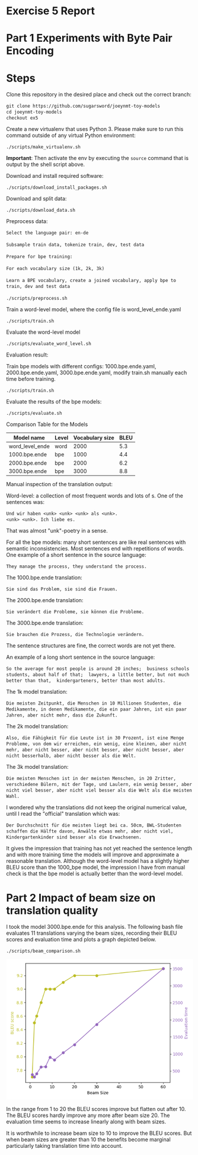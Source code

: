 # Exercise 5 Report

# Part 1 Experiments with Byte Pair Encoding
# Steps

Clone this repository in the desired place and check out the correct branch:

    git clone https://github.com/sugarsword/joeynmt-toy-models
    cd joeynmt-toy-models
    checkout ex5

Create a new virtualenv that uses Python 3. Please make sure to run this command outside of any virtual Python environment:

    ./scripts/make_virtualenv.sh

**Important**: Then activate the env by executing the `source` command that is output by the shell script above.

Download and install required software:

    ./scripts/download_install_packages.sh

Download and split data:

    ./scripts/download_data.sh

Preprocess data:

	Select the language pair: en-de
	
	Subsample train data, tokenize train, dev, test data
	
	Prepare for bpe training:
	
	For each vocabulary size (1k, 2k, 3k)
	
	Learn a BPE vocabulary, create a joined vocabulary, apply bpe to train, dev and test data

    ./scripts/preprocess.sh

Train a word-level model, where the config file is word_level_ende.yaml

    ./scripts/train.sh
	

Evaluate the word-level model

    ./scripts/evaluate_word_level.sh
	
Evaluation result:

Train bpe models with different configs: 1000.bpe.ende.yaml, 2000.bpe.ende.yaml, 3000.bpe.ende.yaml, modify train.sh manually each time before training.

	./scripts/train.sh

Evaluate the results of the bpe models:

    ./scripts/evaluate.sh
	
Comparison Table for the Models

| Model name | Level | Vocabulary size |  BLEU |
|---|---|---|---|
|word_level_ende|word|2000|5.3|
|1000.bpe.ende|bpe|1000|4.4|
|2000.bpe.ende|bpe|2000|6.2|
|3000.bpe.ende|bpe|3000|8.8|

Manual inspection of the translation output:

Word-level: a collection of most frequent words and lots of <unk>s. One of the sentences was: 

	Und wir haben <unk> <unk> <unk> als <unk>.
	<unk> <unk>. Ich liebe es.

That was almost "unk"-poetry in a sense.

For all the bpe models: many short sentences are like real sentences with semantic inconsistencies. Most sentences end with repetitions of words. One example of a short sentence in the source language:

	They manage the process, they understand the process.

The 1000.bpe.ende translation:

	Sie sind das Problem, sie sind die Frauen.

The 2000.bpe.ende translation:
	
	Sie verändert die Probleme, sie können die Probleme.

The 3000.bpe.ende translation:

	Sie brauchen die Prozess, die Technologie verändern.

The sentence structures are fine, the correct words are not yet there.

An example of a long short sentence in the source language:

	So the average for most people is around 20 inches;  business schools students, about half of that;  lawyers, a little better, but not much better than that,  kindergarteners, better than most adults.

The 1k model translation:

	Die meisten Zeitpunkt, die Menschen in 10 Millionen Studenten, die Medikamente, in denen Medikamente, die ein paar Jahren, ist ein paar Jahren, aber nicht mehr, dass die Zukunft.

The 2k model translation:

	Also, die Fähigkeit für die Leute ist in 30 Prozent, ist eine Menge Probleme, von dem wir erreichen, ein wenig, eine kleinen, aber nicht mehr, aber nicht besser, aber nicht besser, aber nicht besser, aber nicht besserhalb, aber nicht besser als die Welt.
	
The 3k model translation: 

	Die meisten Menschen ist in der meisten Menschen, in 20 Zritter, verschiedene Bülern, mit der Tage, und Laulern, ein wenig besser, aber nicht viel besser, aber nicht viel besser als die Welt als die meisten Wahl.


I wondered why the translations did not keep the original numerical value, until I read the "official" translation which was:

	Der Durchschnitt für die meisten liegt bei ca. 50cm, BWL-Studenten schaffen die Hälfte davon, Anwälte etwas mehr, aber nicht viel, Kindergartenkinder sind besser als die Erwachsenen.

It gives the impression that training has not yet reached the sentence length and with more training time the models will improve and approximate a reasonable translation. Although the word-level model has a slightly higher BLEU score than the 1000_bpe model, the impression I have from manual check is that the bpe model is actually better than the word-level model.


# Part 2 Impact of beam size on translation quality

I took the model 3000.bpe.ende for this analysis. The following bash file evaluates 11 translations varying the beam sizes, recording their BLEU scores and evaluation time and plots a graph depicted below. 

    ./scripts/beam_comparison.sh


![beam_chart](https://github.com/sugarsword/joeynmt-toy-models/blob/ex5/beam.png)

In the range from 1 to 20 the BLEU scores improve but flatten out after 10. The BLEU scores hardly improve any more after beam size 20. The evaluation time seems to increase linearly along with beam sizes.

It is worthwhile to increase beam size to 10 to improve the BLEU scores. But when beam sizes are greater than 10 the benefits become marginal particularly taking translation time into account.

